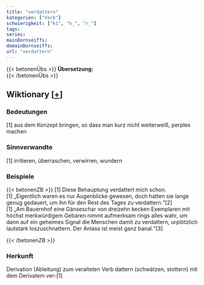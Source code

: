 ```yaml
---
title: "verdattern"
kategorien: ["Verb"]
schwierigkeit: ["k1", "h_", "r_"]
tags:
series:
mainDornseiffs:
domainDornseiffs:
url: "verdattern"
---
```


{{< betonenÜbs >}}
**Übersetzung:**  
{{< /betonenÜbs >}}

## Wiktionary [[+](https://de.wiktionary.org/wiki/verdattern)]

### Bedeutungen
[1] aus dem Konzept bringen, so dass man kurz nicht weiterweiß, perplex machen  

### Sinnverwandte
[1] irritieren, überraschen, verwirren, wundern  

### Beispiele
{{< betonenZB >}}
[1] Diese Behauptung verdattert mich schon.  
[1] „Eigentlich waren es nur Augenblicke gewesen, doch hatten sie lange genug gedauert, um ihn für den Rest des Tages zu verdattern.“[2]  
[1] „Am Bauernhof eine Gänseschar von dreizehn kecken Exemplaren mit höchst merkwürdigem Gebaren nimmt aufmerksam rings alles wahr, um dann auf ein geheimes Signal die Menschen damit zu verdattern, urplötzlich lautstark loszuschnattern. Der Anlass ist meist ganz banal.“[3]  

{{< /betonenZB >}}
### Herkunft
Derivation (Ableitung) zum veralteten Verb dattern (schwätzen, stottern) mit dem Derivatem ver-[1]  


